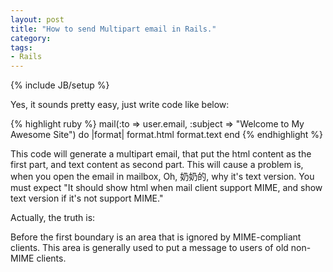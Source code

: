 ```yaml
---
layout: post
title: "How to send Multipart email in Rails."
category: 
tags:
- Rails
---
```

{% include JB/setup %}

Yes, it sounds pretty easy, just write code like below:

{% highlight ruby %}
mail(:to => user.email,
     :subject => "Welcome to My Awesome Site") do |format|
   format.html
   format.text
end
{% endhighlight %}

This code will generate a multipart email, that put the html content as the first part, 
and text content as second part. This will cause a problem is, when you open the email in mailbox, 
Oh, 奶奶的, why it's text version. You must expect "It should show html when mail client support MIME,
and show text version if it's not support MIME."

Actually, the truth is:

Before the first boundary is an area that is ignored by MIME-compliant clients. 
This area is generally used to put a message to users of old non-MIME clients.


